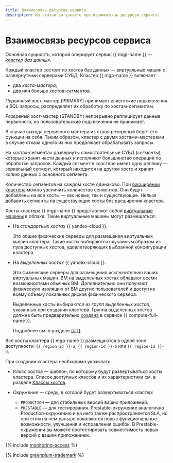 ```yaml
---
title: Взаимосвязь ресурсов сервиса
description: Из статьи вы узнаете про взаимосвязь ресурсов сервиса.
---
```


# Взаимосвязь ресурсов сервиса


Основная сущность, которой оперирует сервис {{ mgp-name }} — _[кластер](../../glossary/cluster.md) баз данных_.

Каждый кластер состоит из хостов баз данных — виртуальных машин с развернутыми серверами СУБД. Кластер {{ mgp-name }} включает:

* два _хоста-мастера_;
* два или больше _хостов-сегментов_.

_Первичный_ хост-мастер (PRIMARY) принимает клиентские подключения и SQL-запросы, распределяет их обработку по хостам-сегментам.

_Резервный_ хост-мастер (STANDBY) непрерывно реплицирует данные первичного, но пользовательские подключения не принимает.

В случае выхода первичного мастера из строя резервный берет его функции на себя. Таким образом, кластер с двумя хостами-мастерами в случае отказа одного из них продолжает обрабатывать запросы.

На хостах-сегментах развернуты самостоятельные СУБД (_сегменты_), которые хранят части данных и исполняют большинство операций по обработке запросов. Каждый сегмент в кластере имеет одну реплику — зеркальный сегмент, который находится на другом хосте и хранит копию данных с основного сегмента.

Количество сегментов на каждом хосте одинаково. При [расширении кластера](../operations/hosts/cluster-expand.md) можно увеличить количество сегментов. Они будут добавлены на все хосты — как новые, так и существующие. Нельзя добавить сегменты на существующие хосты без расширения кластера.



Хосты кластера {{ mgp-name }} представляют собой [виртуальные машины](../../glossary/vm.md) в облаке. Такие виртуальные машины могут размещаться:

* На _стандартных хостах_ {{ yandex-cloud }}.

    Это общие физические серверы для размещения виртуальных машин кластера. Такие хосты выбираются случайным образом из пула доступных хостов, удовлетворяющих выбранной конфигурации кластера.

* На _выделенных хостах_ {{ yandex-cloud }}.

    Это физические серверы для размещения исключительно ваших виртуальных машин. ВМ на выделенных хостах обладают всеми возможностями обычных ВМ. Дополнительно они получают физическую изоляцию от ВМ других пользователей и доступ ко всему объему локальных дисков физического сервера.

    Выделенные хосты выбираются из _групп выделенных хостов_, указанных при создании кластера. Группа выделенных хостов должна быть предварительно [создана](../../compute/operations/dedicated-host/create-host-group.md) в сервисе {{ compute-full-name }}.

    Подробнее см. в разделе [{#T}](../../compute/concepts/dedicated-host.md).


Все хосты кластера {{ mgp-name }} размещаются в одной зоне доступности: `{{ region-id }}-a`, `{{ region-id }}-b` или `{{ region-id }}-d`.

При создании кластера необходимо указывать:

* _Класс хостов_ — шаблон, по которому будут развертываться хосты кластера. Список доступных классов и их характеристики см. в разделе [Классы хостов](instance-types.md).

* _Окружение_ — среду, в которой будет развертываться кластер:
    * `PRODUCTION` — для стабильных версий ваших приложений.
    * `PRESTABLE` — для тестирования. Prestable-окружение аналогично Production-окружению и на него также распространяется SLA, но при этом на нем раньше появляются новые функциональные возможности, улучшения и исправления ошибок. В Prestable-окружении вы можете протестировать совместимость новых версий с вашим приложением.

{% include [monitoring-access](../../_includes/mdb/monitoring-access.md) %}

{% include [greenplum-trademark](../../_includes/mdb/mgp/trademark.md) %}
